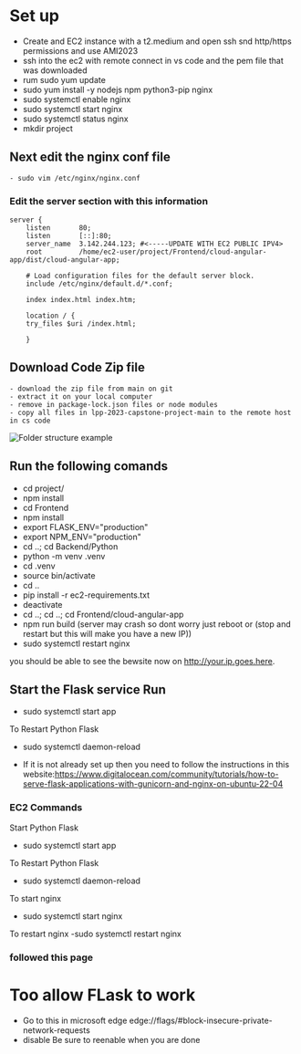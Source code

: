 # Set up 
- Create and EC2 instance with a t2.medium and open ssh snd http/https permissions and use AMI2023
- ssh into the ec2 with remote connect in vs code and the pem file that was downloaded
- rum sudo yum update
- sudo yum install -y nodejs npm python3-pip nginx
- sudo systemctl enable nginx
- sudo systemctl start nginx
- sudo systemctl status nginx
- mkdir project
## Next edit the nginx conf file 
    - sudo vim /etc/nginx/nginx.conf
### Edit the server section with this information
    server {
        listen       80;
        listen       [::]:80;
        server_name  3.142.244.123; #<-----UPDATE WITH EC2 PUBLIC IPV4>
        root         /home/ec2-user/project/Frontend/cloud-angular-app/dist/cloud-angular-app;

        # Load configuration files for the default server block.
        include /etc/nginx/default.d/*.conf;

        index index.html index.htm;

        location / {
        try_files $uri /index.html;

        }
## Download Code Zip file 
    - download the zip file from main on git 
    - extract it on your local computer 
    - remove in package-lock.json files or node modules 
    - copy all files in lpp-2023-capstone-project-main to the remote host in cs code
![Folder structure example](image.png)


## Run the following comands
- cd project/
- npm install
- cd Frontend
- npm install
- export FLASK_ENV="production"
- export NPM_ENV="production"
- cd ..; cd Backend/Python
- python -m venv .venv
- cd .venv
- source bin/activate
- cd ..
- pip install -r ec2-requirements.txt
- deactivate 
- cd ..; cd ..; cd Frontend/cloud-angular-app
- npm run build (server may crash so dont worry just reboot or (stop and restart but this will make you have a new IP))
- sudo systemctl restart nginx

you should be able to see the bewsite now on http://your.ip.goes.here.


## Start the Flask service Run
- sudo systemctl start app

To Restart Python Flask
- sudo systemctl daemon-reload

* If it is not already set up then you need to follow the instructions in this website:https://www.digitalocean.com/community/tutorials/how-to-serve-flask-applications-with-gunicorn-and-nginx-on-ubuntu-22-04

### EC2 Commands
Start Python Flask
- sudo systemctl start app

To Restart Python Flask
- sudo systemctl daemon-reload

To start nginx 
- sudo systemctl start nginx

To restart nginx
-sudo systemctl restart nginx
### followed this page

# Too allow FLask to work
- Go to this in microsoft edge edge://flags/#block-insecure-private-network-requests
- disable 
Be sure to reenable when you are done